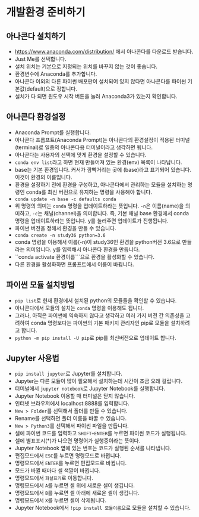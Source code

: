 # 개발환경 준비하기
## 아나콘다 설치하기
* https://www.anaconda.com/distribution/ 에서 아나콘다를 다운로드 받습니다.
* Just Me를 선택합니다.
* 설치 위치는 기본으로 지정되는 위치를 바꾸지 않는 것이 좋습니다.
* 환경변수에 Anaconda를 추가합니다.
* 아나콘다 이외의 다른 파이썬 배포판이 설치되어 있지 않다면 아나콘다를 파이썬 기본값(default)으로 정합니다.
* 설치가 다 되면 윈도우 시작 버튼을 눌러 Anaconda3가 있는지 확인합니다.

## 아나콘다 환경설정
* Anaconda Prompt를 실행합니다.
* 아나콘다 프롬프트(Anaconda Prompt)는 아나콘다의 환경설정이 적용된 터미널(terminal)로 일종의 아나콘다용 터미널이라고 생각하면 됩니다.
* 아나콘다는 사용자의 선택에 맞게 환경을 설정할 수 있습니다.
* ```conda env list```라고 하면 현재 만들어져 있는 환경(env) 목록이 나타납니다.
* base는 기본 환경입니다. 커서가 깜빡거리는 곳에 (base)라고 표기되어 있습니다. 이것이 환경의 이름입니다.
* 환경을 설정하기 전에 환경을 구성하고, 아나콘다에서 관리하는 모듈을 설치하는 명령인 conda를 최신 버전으로 유지하는 명령을 사용해야 합니다.
* ```conda update -n base -c defaults conda```
* 위 명령의 의미는 ```conda``` 명령을 업데이트하라는 뜻입니다. ```-n```은 이름(name)을 의미하고, ```-c```는 채널(channel)을 의미합니다. 즉, 기본 채널 base 환경에서 conda 명령을 업데이트하라는 뜻입니다. y를 눌러주면 업데이트가 진행됩니다.
* 파이썬 버전을 정해서 환경을 만들 수 있습니다.
* ```conda create -n study36 python=3.6```
* conda 명령을 이용해서 이름(-n)이 study36인 환경을 python버전 3.6으로 만들라는 의미입니다. y를 입력해서 아나콘다 환경을 만듭니다.
* ``conda activate 환경이름```으로 환경을 활성화할 수 있습니다.
* 다른 환경을 활성화하면 프롬프트에서 이름이 바뀝니다.

## 파이썬 모듈 설치방법
* ```pip list```로 현재 환경에서 설치된 python의 모듈들을 확인할 수 있습니다.
* 아나콘다에서 모듈의 설치는 ```conda``` 명령을 이용해도 됩니다.
* 그러나, 아직은 파이썬에 익숙하지 않다고 생각하고 여러 가지 버전 간 의존성을 고려하여 conda 명령보다는 파이썬의 기본 패키지 관리자인 pip로 모듈을 설치하려고 합니다.
* ```python -m pip install -U pip```로 pip를 최신버전으로 업데이트 합니다.

## Jupyter 사용법
* ```pip install jupyter```로 Jupyter를 설치합니다.
* Jupyter는 다른 모듈이 많이 필요해서 설치하는데 시간이 조금 오래 걸립니다.
* 터미널에서 ```jupyter notebook```로 Jupyter Notebook를 실행합니다.
* Jupyter Notebook 이용할 때 터미널은 닫지 않습니다.
* 인터넷 브라우저에서 localhost:8888를 입력합니다.
* ```New > Folder```를 선택해서 폴더를 만들 수 있습니다.
* Rename를 선택하면 폴더 이름을 바꿀 수 있습니다.
* ```New > Python3```를 선택해서 파이썬 파일을 만듭니다.
* 셀에 파이썬 코드를 입력하고 ```SHIFT+ENTER```를 누르면 파이썬 코드가 실행됩니다.
* 셀에 별표표시(*)가 나오면 명령어가 실행중이라는 뜻이다.
* Jupyter Notebook 옆에 있는 번호는 코드가 실행된 순서를 나타냅니다.
* 편집모드에서 ```ESC```를 누르면 명령모드로 바뀝니다.
* 명령모드에서 ```ENTER```를 누르면 편집모드로 바뀝니다.
* 모드가 바뀔 때마다 셀 색깔이 바뀝니다.
* 명령모드에서 ```화살표키```로 이동합니다.
* 명령모드에서 ```A```를 누르면 셀 위에 새로운 셀이 생깁니다.
* 명령모드에서 ```B```를 누르면 셀 아래에 새로운 셀이 생깁니다.
* 명령모드에서 ```X```를 누르면 셀이 삭제됩니다.
* Jupyter Notebook에서 ```!pip install 모듈이름```으로 모듈을 설치할 수 있습니다.
